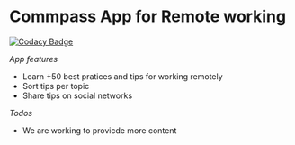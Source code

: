# Commpass App for Remote working

[![Codacy Badge](https://api.codacy.com/project/badge/Grade/11c224367a324d518b9dec7a92b3be66)](https://app.codacy.com/gh/fabricethilaw/gads2020-project-compass?utm_source=github.com&utm_medium=referral&utm_content=fabricethilaw/gads2020-project-compass&utm_campaign=Badge_Grade)

*App features*

- Learn  +50 best pratices and tips for working remotely
- Sort tips per topic
- Share tips on social networks

*Todos*

- We are working to provicde more content
